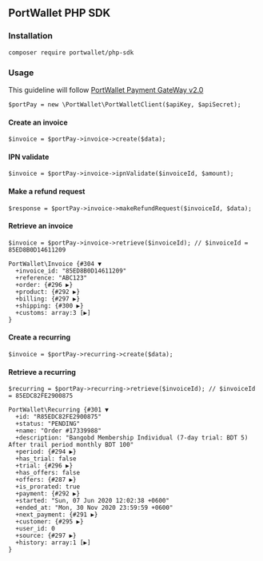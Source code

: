 ## PortWallet PHP SDK

### Installation
```
composer require portwallet/php-sdk
```

### Usage
This guideline will follow [PortWallet Payment GateWay v2.0](http://developer.portwallet.com/documentation-v2.php)
```
$portPay = new \PortWallet\PortWalletClient($apiKey, $apiSecret);
```

#### Create an invoice
```
$invoice = $portPay->invoice->create($data);
```

#### IPN validate
```
$invoice = $portPay->invoice->ipnValidate($invoiceId, $amount);
```

#### Make a refund request
```
$response = $portPay->invoice->makeRefundRequest($invoiceId, $data);
```

#### Retrieve an invoice
```
$invoice = $portPay->invoice->retrieve($invoiceId); // $invoiceId = 85ED8B0D14611209

PortWallet\Invoice {#304 ▼
  +invoice_id: "85ED8B0D14611209"
  +reference: "ABC123"
  +order: {#296 ▶}
  +product: {#292 ▶}
  +billing: {#297 ▶}
  +shipping: {#300 ▶}
  +customs: array:3 [▶]
}
```


#### Create a recurring
```
$invoice = $portPay->recurring->create($data);
```

#### Retrieve a recurring
```
$recurring = $portPay->recurring->retrieve($invoiceId); // $invoiceId = 85EDC82FE2900875

PortWallet\Recurring {#301 ▼
  +id: "R85EDC82FE2900875"
  +status: "PENDING"
  +name: "Order #17339988"
  +description: "Bangobd Membership Individual (7-day trial: BDT 5) After trail period monthly BDT 100"
  +period: {#294 ▶}
  +has_trial: false
  +trial: {#296 ▶}
  +has_offers: false
  +offers: {#287 ▶}
  +is_prorated: true
  +payment: {#292 ▶}
  +started: "Sun, 07 Jun 2020 12:02:38 +0600"
  +ended_at: "Mon, 30 Nov 2020 23:59:59 +0600"
  +next_payment: {#291 ▶}
  +customer: {#295 ▶}
  +user_id: 0
  +source: {#297 ▶}
  +history: array:1 [▶]
}
```
